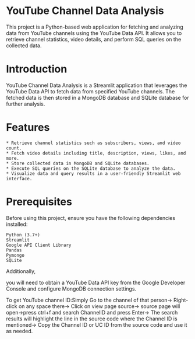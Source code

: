 # YouTube Channel Data Analysis

This project is a Python-based web application for fetching and analyzing data from YouTube channels using the YouTube Data API. It allows you to retrieve channel statistics, video details, and perform SQL queries on the collected data.
# Introduction

YouTube Channel Data Analysis is a Streamlit application that leverages the YouTube Data API to fetch data from specified YouTube channels. The fetched data is then stored in a MongoDB database and SQLite database for further analysis.
# Features

    * Retrieve channel statistics such as subscribers, views, and video count.
    * Fetch video details including title, description, views, likes, and more.
    * Store collected data in MongoDB and SQLite databases.
    * Execute SQL queries on the SQLite database to analyze the data.
    * Visualize data and query results in a user-friendly Streamlit web interface.

# Prerequisites

Before using this project, ensure you have the following dependencies installed:

    Python (3.7+)
    Streamlit
    Google API Client Library
    Pandas
    Pymongo
    SQLite

Additionally, 

you will need to obtain a YouTube Data API key from the Google Developer Console and configure MongoDB connection settings.

To get YouTube channel ID:Simply Go to the channel of that person-> Right-click on any space there-> Click on view page source-> source page will open->press ctrl+f and search ChannelID and press Enter->  The search results will highlight the line in the source code where the Channel ID is mentioned-> Copy the Channel ID or UC ID from the source code and use it as needed.

